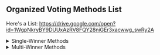 ## Organized Voting Methods List

Here's a List: https://drive.google.com/open?id=1WgpNkryBY9DUUxAzRV8FQY28niGEr3xacwwg_swRy2A


<details>
<summary>Single-Winner Methods</summary> 
	<li> <ul> <summary>Single Choice</summary> </ul> </li>
	<li> <ul> <summary>Ranked Choice</summary> </ul> </li> 
	<li> <ul> <summary>Cardinal</summary> </ul> </li>
	<li> <ul> <summary>Hybrid</summary> </ul> </li> 
	<li> <ul> <summary>Candidates Trade</summary> </ul> </li>
</details>
</details>

<details> <summary>Multi-Winner Methods</summary> </details>
